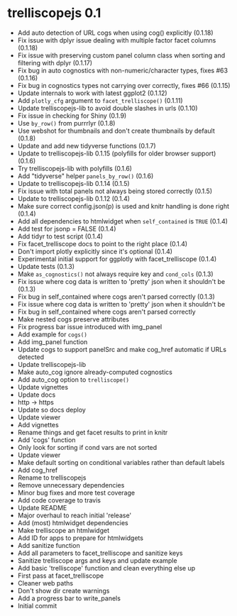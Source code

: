 # trelliscopejs 0.1

- Add auto detection of URL cogs when using cog() explicitly (0.1.18)
- Fix issue with dplyr issue dealing with multiple factor facet columns (0.1.18)
- Fix issue with preserving custom panel column class when sorting and filtering with dplyr (0.1.17)
- Fix bug in auto cognostics with non-numeric/character types, fixes #63 (0.1.16)
- Fix bug in cognostics types not carrying over correctly, fixes #66 (0.1.15)
- Update internals to work with latest ggplot2 (0.1.12)
- Add `plotly_cfg` argument to `facet_trelliscope()` (0.1.11)
- Update trelliscopejs-lib to avoid double slashes in urls (0.1.10)
- Fix issue in checking for Shiny (0.1.9)
- Use `by_row()` from purrrlyr (0.1.8)
- Use webshot for thumbnails and don't create thumbnails by default (0.1.8)
- Update and add new tidyverse functions (0.1.7)
- Update to trelliscopejs-lib 0.1.15 (polyfills for older browser support) (0.1.6)
- Try trelliscopejs-lib with polyfills (0.1.6)
- Add "tidyverse" helper `panels_by_row()` (0.1.6)
- Update to trelliscopejs-lib 0.1.14 (0.1.5)
- Fix issue with total panels not always being stored correctly (0.1.5)
- Update to trelliscopejs-lib 0.1.12 (0.1.4)
- Make sure correct config.json(p) is used and knitr handling is done right (0.1.4)
- Add all dependencies to htmlwidget when `self_contained` is `TRUE` (0.1.4)
- Add test for jsonp = FALSE (0.1.4)
- Add tidyr to test script (0.1.4)
- Fix facet_trelliscope docs to point to the right place (0.1.4)
- Don't import plotly explicitly since it's optional (0.1.4)
- Experimental initial support for ggplotly with facet_trelliscope (0.1.4)
- Update tests (0.1.3)
- Make `as_cognostics()` not always require key and `cond_cols` (0.1.3)
- Fix issue where cog data is written to 'pretty' json when it shouldn't be (0.1.3)
- Fix bug in self_contained where cogs aren't parsed correctly (0.1.3)
- Fix issue where cog data is written to 'pretty' json when it shouldn't be
- Fix bug in self_contained where cogs aren't parsed correctly
- Make nested cogs preserve attributes
- Fix progress bar issue introduced with img_panel
- Add example for `cogs()`
- Add img_panel function
- Update cogs to support panelSrc and make cog_href automatic if URLs detected
- Update trelliscopejs-lib
- Make auto_cog ignore already-computed cognostics
- Add auto_cog option to `trelliscope()`
- Update vignettes
- Update docs
- http -> https
- Update so docs deploy
- Update viewer
- Add vignettes
- Rename things and get facet results to print in knitr
- Add 'cogs' function
- Only look for sorting if cond vars are not sorted
- Update viewer
- Make default sorting on conditional variables rather than default labels
- Add cog_href
- Rename to trelliscopejs
- Remove unnecessary dependencies
- Minor bug fixes and more test coverage
- Add code coverage to travis
- Update README
- Major overhaul to reach initial 'release'
- Add (most) htmlwidget dependencies
- Make trelliscope an htmlwidget
- Add ID for apps to prepare for htmlwidgets
- Add sanitize function
- Add all parameters to facet_trelliscope and sanitize keys
- Sanitize trelliscope args and keys and update example
- Add basic 'trelliscope' function and clean everything else up
- First pass at facet_trelliscope
- Cleaner web paths
- Don't show dir create warnings
- Add a progress bar to write_panels
- Initial commit

